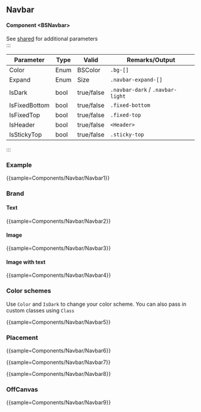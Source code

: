 ﻿## Navbar
#### Component \<BSNavbar\>
See [shared](layout/shared) for additional parameters    
:::

| Parameter     | Type | Valid      | Remarks/Output                   | 
|---------------|------|------------|----------------------------------|
| Color         | Enum | BSColor    | `.bg-[]`                         | { .table-striped}
| Expand        | Enum | Size       | `.navbar-expand-[]`              |
| IsDark        | bool | true/false | `.navbar-dark` / `.navbar-light` |
| IsFixedBottom | bool | true/false | `.fixed-bottom`                  |
| IsFixedTop    | bool | true/false | `.fixed-top`                     |
| IsHeader      | bool | true/false | `<Header>`                       |
| IsStickyTop   | bool | true/false | `.sticky-top`                    |

:::

### Example

{{sample=Components/Navbar/Navbar1}}

### Brand
#### Text

{{sample=Components/Navbar/Navbar2}}

#### Image

{{sample=Components/Navbar/Navbar3}}

#### Image with text

{{sample=Components/Navbar/Navbar4}}

### Color schemes
Use `Color` and `IsDark` to change your color scheme. You can also pass in custom classes using `Class`

{{sample=Components/Navbar/Navbar5}}

### Placement

{{sample=Components/Navbar/Navbar6}}

{{sample=Components/Navbar/Navbar7}}

{{sample=Components/Navbar/Navbar8}}

### OffCanvas

{{sample=Components/Navbar/Navbar9}}